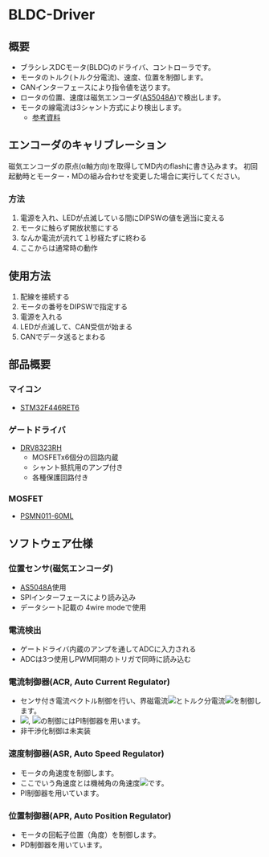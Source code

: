 
# BLDC-Driver
## 概要
- ブラシレスDCモータ(BLDC)のドライバ、コントローラです。
- モータのトルク(トルク分電流)、速度、位置を制御します。
- CANインターフェースにより指令値を送ります。
- ロータの位置、速度は磁気エンコーダ([AS5048A](https://ams.com/ja/as5048a))で検出します。
- モータの線電流は3シャント方式により検出します。
  * [参考資料](http://www.tij.co.jp/jp/lit/ug/tiducy7/tiducy7.pdf)

## エンコーダのキャリブレーション
磁気エンコーダの原点(α軸方向)を取得してMD内のflashに書き込みます。
初回起動時とモーター・MDの組み合わせを変更した場合に実行してください。
### 方法
1. 電源を入れ、LEDが点滅している間にDIPSWの値を適当に変える
2. モータに触らず開放状態にする
3. なんか電流が流れて１秒経たずに終わる
4. ここからは通常時の動作

## 使用方法
1. 配線を接続する
2. モータの番号をDIPSWで指定する
3. 電源を入れる
4. LEDが点滅して、CAN受信が始まる
4. CANでデータ送るとまわる

## 部品概要
### マイコン
- [STM32F446RET6](https://www.stmcu.jp/stm32/stm32f4/stm32f446/12361/)

### ゲートドライバ
- [DRV8323RH](http://www.ti.com/lit/ds/symlink/drv8323r.pdf)
  * MOSFETx6個分の回路内蔵
  * シャント抵抗用のアンプ付き
  * 各種保護回路付き

### MOSFET
- [PSMN011-60ML](https://assets.nexperia.com/documents/data-sheet/PSMN011-60ML.pdf)

## ソフトウェア仕様
### 位置センサ(磁気エンコーダ)
- [AS5048A](https://ams.com/ja/as5048a)使用
- SPIインターフェースにより読み込み
- データシート記載の 4wire modeで使用

### 電流検出
- ゲートドライバ内蔵のアンプを通してADCに入力される
- ADCは3つ使用しPWM同期のトリガで同時に読み込む

### 電流制御器(ACR, Auto Current Regulator)
- センサ付き電流ベクトル制御を行い、界磁電流<img src="https://latex.codecogs.com/gif.latex?i_d"/>とトルク分電流<img src="https://latex.codecogs.com/gif.latex?i_q"/>を制御します。
- <img src="https://latex.codecogs.com/gif.latex?i_d"/>, <img src="https://latex.codecogs.com/gif.latex?i_q"/>の制御にはPI制御器を用います。
- 非干渉化制御は未実装

### 速度制御器(ASR, Auto Speed Regulator)
- モータの角速度を制御します。
- ここでいう角速度とは機械角の角速度<img src="https://latex.codecogs.com/svg.latex?\omega_m"/>です。
- PI制御器を用いています。


### 位置制御器(APR, Auto Position Regulator)
- モータの回転子位置（角度）を制御します。
- PD制御器を用いています。



